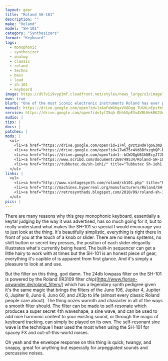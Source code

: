 ```yaml
---
layout: gear
title: "Roland SH-101"
description: ""
make: "Roland"
model: "SH-101"
category: "Synthesizers"
format: "Keyboard"
tags: 
  - monophonic
  - synthesizer
  - analog
  - classic
  - roland
  - techno
  - bass
  - lead
  - sh-101
  - keyboard
image: https://dt7v1i9vyp3mf.cloudfront.net/styles/news_large/s3/imagelibrary/s/synthrolandsh101-0701-.2bc2JiNba83a2CuljCEvqQB4JIuiPLN.jpg
own: true
blurb: "One of the most iconic electronic instruments Roland has ever produced. When you hear people talking about the analog synths of yesteryear, how their lack of digital microchips and circuits constitutes some kind of pure electronic soul, it's the buttery smooth sound of the Roland SH-101 that everyone's really alluding to. The warm rubbery bass and tasty leads you can get out of the SH-101, not to mention the weird spacey FX and modulated noises you can make, are legendary in electronic music, especially on techno and house tracks."
manual: https://drive.google.com/open?id=1zAoFoWGKgxVV8Dgg_TUGHLnEpsfmSA9d
service: https://drive.google.com/open?id=1yfI5qh-QhhhXpE3vAVBLHekRKJUeC9vR
audio: |
tips: |
docs: |
patches: |
mods: |
  <ul>
    <li><a href="https://drive.google.com/open?id=174l_gVzt2HdHTgoG3mD_EzsKDOwLKQtk" title="SH-101 circuit diagram" target="_blank">SH-101 circuit diagram</a></li>
    <li><a href="https://drive.google.com/open?id=17wK75r4Vd8BfxzghQP-b5KgBMhDy0JVb" title="Circuitbenders.co.uk SH-101 mod guide" target="_blank">Circuitbenders.co.uk SH-101 mod guide</a></li>
    <li><a href="https://drive.google.com/open?id=1--bCWJQgU61hNEcyJ7JkFlWxaFtdxE05" title="SH-101 Nova Mods (original)" target="_blank">SH-101 Nova Mods (original)</a></li>
    <li><a href="https://www.scribd.com/document/269749534/Roland-SH-101-Nova-Mod-v2-Instructions" title="SH-101 Nova Mods v2 (The Lab)" target="_blank">SH-101 Nova Mods v2 (The Lab)</a></li>
    <li><a href="https://tubbutec.de/sh-1oh1/" title="Tubbutec Sh-1oh1 MIDI retrofit and feature extension" target="_blank">Tubbutec Sh-1oh1 MIDI retrofit and feature extension</a></li>
  </ul>
links: |
  <ul>
    <li><a href="http://www.vintagesynth.com/roland/sh101.php" title="Roland SH-101 | Vintage Synth Explorer" target="_blank">Roland SH-101 | Vintage Synth Explorer</a></li>
    <li><a href="http://machines.hyperreal.org/manufacturers/Roland/SH-101/" title="Music Machines: Roland SH-101" target="_blank">Music Machines: Roland SH-101</li>
    <li><a href="https://retrosynthads.blogspot.com/2010/09/roland-sh-101-brochure-1982.html" title="Roland SH-101 brochure, 1982 | Retro Synth Ads" target="_blank">Roland SH-101 brochure, 1982 | Retro Synth Ads</a></li>
  </ul>
pics: |
---
```

There are many reasons why this grey monophonic keyboard, essentially a keytar judging by the way it was advertised, has so much going for it, but to really understand what makes the SH-101 so special I would encourage you to just look at the thing. It's beautifully simplistic, everything is right there in front of you at the touch of a knob or slider. There are no menu systems, no shift button or secret key presses, the position of each slider elegantly illustrates what's currently being heard. The built-in sequencer can get a little hairy to work with at times but the SH-101 is an honest piece of gear, everything it's capible of is apparent from first glance. And it's simply a pleasure to look at and use.

But the filter on this thing, god damn. The 24db lowpass filter on the SH-101 is powered by the Roland (IR3109 filter chip)[http://www.florian-anwander.de/roland_filters/] which has a legendary synth pedigree given it's the same magic that brings the filters of the Juno 106, Jupiter 4, Jupiter 6, Jupiter 8, Juno 6, Juno 60, and JX3p to life (almost every classic Roland people care about). The thing oozes warmth and character in all of the ways a smooth filter should. The filter can be made to self-resonate which produces a super secret 4th waveshape, a sine wave, and can be used to add nice harmonic content to your existing sound, or through the magic of keyboard tracking, can simply be played on its own. The self-resonant sine wave is the technique I hear used the most when using the SH-101 for spacey FX and out-of-this-world noises.

Oh yeah and the envelope response on this thing is quick, twangy, and snappy, great for anything but especially for arpeggiated sounds and percussive noises.

<!-- Snappy envelope
VCO mixer
Key transpose
CV/Gate inputs
Battery power -->
